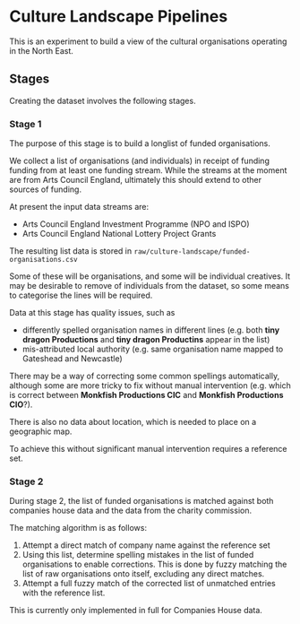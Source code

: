 # Culture Landscape Pipelines

This is an experiment to build a view of the cultural organisations operating in
the North East.

## Stages

Creating the dataset involves the following stages.

### Stage 1

The purpose of this stage is to build a longlist of funded organisations.

We collect a list of organisations (and individuals) in receipt of funding
funding from at least one funding stream. While the streams at the moment are
from Arts Council England, ultimately this should extend to other sources of
funding.

At present the input data streams are:

- Arts Council England Investment Programme (NPO and ISPO)
- Arts Council England National Lottery Project Grants

The resulting list data is stored in
`raw/culture-landscape/funded-organisations.csv`

Some of these will be organisations, and some will be individual creatives. It
may be desirable to remove of individuals from the dataset, so some means to
categorise the lines will be required.

Data at this stage has quality issues, such as

- differently spelled organisation names in different lines (e.g. both **tiny
  dragon Productions** and **tiny dragon Productins** appear in the list)
- mis-attributed local authority (e.g. same organisation name mapped to
  Gateshead and Newcastle)

There may be a way of correcting some common spellings automatically, although
some are more tricky to fix without manual intervention (e.g. which is correct
between **Monkfish Productions CIC** and **Monkfish Productions CIO**?).

There is also no data about location, which is needed to place on a geographic
map.

To achieve this without significant manual intervention requires a reference
set.

### Stage 2

During stage 2, the list of funded organisations is matched against both
companies house data and the data from the charity commission.

The matching algorithm is as follows:

1. Attempt a direct match of company name against the reference set
2. Using this list, determine spelling mistakes in the list of funded
   organisations to enable corrections. This is done by fuzzy matching the list
   of raw organisations onto itself, excluding any direct matches.
3. Attempt a full fuzzy match of the corrected list of unmatched entries with
   the reference list.

This is currently only implemented in full for Companies House data. 
